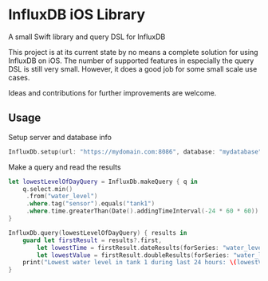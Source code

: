 # InfluxDB iOS Library
A small Swift library and query DSL for InfluxDB

This project is at its current state by no means a complete solution for using InfluxDB on iOS. The number of supported features in especially the query DSL is still very small. However, it does a good job for some small scale use cases.

Ideas and contributions for further improvements are welcome.

## Usage

Setup server and database info

```swift
InfluxDb.setup(url: "https://mydomain.com:8086", database: "mydatabase")
```

Make a query and read the results

```swift
let lowestLevelOfDayQuery = InfluxDb.makeQuery { q in
    q.select.min()
     .from("water_level")
     .where.tag("sensor").equals("tank1")
     .where.time.greaterThan(Date().addingTimeInterval(-24 * 60 * 60))
}

InfluxDb.query(lowestLevelOfDayQuery) { results in
    guard let firstResult = results?.first,
        let lowestTime = firstResult.dateResults(forSeries: "water_level")?.first,
        let lowestValue = firstResult.doubleResults(forSeries: "water_level")?.first else { return }
    print("Lowest water level in tank 1 during last 24 hours: \(lowestValue) at \(lowestTime.description(with: Locale.current))")
}
```
